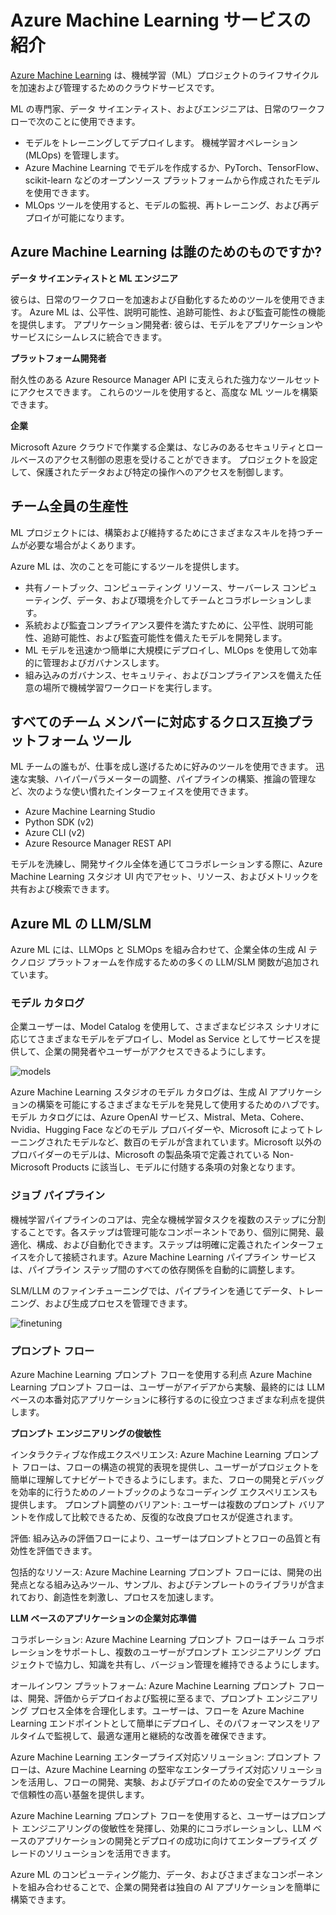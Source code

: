 # **Azure Machine Learning サービスの紹介**

[Azure Machine Learning](https://ml.azure.com?WT.mc_id=aiml-138114-kinfeylo) は、機械学習（ML）プロジェクトのライフサイクルを加速および管理するためのクラウドサービスです。

ML の専門家、データ サイエンティスト、およびエンジニアは、日常のワークフローで次のことに使用できます。

- モデルをトレーニングしてデプロイします。
機械学習オペレーション (MLOps) を管理します。
- Azure Machine Learning でモデルを作成するか、PyTorch、TensorFlow、scikit-learn などのオープンソース プラットフォームから作成されたモデルを使用できます。
- MLOps ツールを使用すると、モデルの監視、再トレーニング、および再デプロイが可能になります。

## Azure Machine Learning は誰のためのものですか?

**データ サイエンティストと ML エンジニア**

彼らは、日常のワークフローを加速および自動化するためのツールを使用できます。
Azure ML は、公平性、説明可能性、追跡可能性、および監査可能性の機能を提供します。
アプリケーション開発者:
彼らは、モデルをアプリケーションやサービスにシームレスに統合できます。

**プラットフォーム開発者**

耐久性のある Azure Resource Manager API に支えられた強力なツールセットにアクセスできます。
これらのツールを使用すると、高度な ML ツールを構築できます。

**企業**

Microsoft Azure クラウドで作業する企業は、なじみのあるセキュリティとロールベースのアクセス制御の恩恵を受けることができます。
プロジェクトを設定して、保護されたデータおよび特定の操作へのアクセスを制御します。

## チーム全員の生産性
ML プロジェクトには、構築および維持するためにさまざまなスキルを持つチームが必要な場合がよくあります。

Azure ML は、次のことを可能にするツールを提供します。
- 共有ノートブック、コンピューティング リソース、サーバーレス コンピューティング、データ、および環境を介してチームとコラボレーションします。
- 系統および監査コンプライアンス要件を満たすために、公平性、説明可能性、追跡可能性、および監査可能性を備えたモデルを開発します。
- ML モデルを迅速かつ簡単に大規模にデプロイし、MLOps を使用して効率的に管理およびガバナンスします。
- 組み込みのガバナンス、セキュリティ、およびコンプライアンスを備えた任意の場所で機械学習ワークロードを実行します。

## すべてのチーム メンバーに対応するクロス互換プラットフォーム ツール

ML チームの誰もが、仕事を成し遂げるために好みのツールを使用できます。
迅速な実験、ハイパーパラメーターの調整、パイプラインの構築、推論の管理など、次のような使い慣れたインターフェイスを使用できます。
- Azure Machine Learning Studio
- Python SDK (v2)
- Azure CLI (v2)
- Azure Resource Manager REST API

モデルを洗練し、開発サイクル全体を通じてコラボレーションする際に、Azure Machine Learning スタジオ UI 内でアセット、リソース、およびメトリックを共有および検索できます。

## **Azure ML の LLM/SLM**

Azure ML には、LLMOps と SLMOps を組み合わせて、企業全体の生成 AI テクノロジ プラットフォームを作成するための多くの LLM/SLM 関数が追加されています。

### **モデル カタログ**

企業ユーザーは、Model Catalog を使用して、さまざまなビジネス シナリオに応じてさまざまなモデルをデプロイし、Model as Service としてサービスを提供して、企業の開発者やユーザーがアクセスできるようにします。

![models](../../../../imgs/04/03/models.png)

Azure Machine Learning スタジオのモデル カタログは、生成 AI アプリケーションの構築を可能にするさまざまなモデルを発見して使用するためのハブです。モデル カタログには、Azure OpenAI サービス、Mistral、Meta、Cohere、Nvidia、Hugging Face などのモデル プロバイダーや、Microsoft によってトレーニングされたモデルなど、数百のモデルが含まれています。Microsoft 以外のプロバイダーのモデルは、Microsoft の製品条項で定義されている Non-Microsoft Products に該当し、モデルに付随する条項の対象となります。

### **ジョブ パイプライン**

機械学習パイプラインのコアは、完全な機械学習タスクを複数のステップに分割することです。各ステップは管理可能なコンポーネントであり、個別に開発、最適化、構成、および自動化できます。ステップは明確に定義されたインターフェイスを介して接続されます。Azure Machine Learning パイプライン サービスは、パイプライン ステップ間のすべての依存関係を自動的に調整します。

SLM/LLM のファインチューニングでは、パイプラインを通じてデータ、トレーニング、および生成プロセスを管理できます。

![finetuning](../../../../imgs/04/03/finetuning.png)

### **プロンプト フロー**

Azure Machine Learning プロンプト フローを使用する利点
Azure Machine Learning プロンプト フローは、ユーザーがアイデアから実験、最終的には LLM ベースの本番対応アプリケーションに移行するのに役立つさまざまな利点を提供します。

**プロンプト エンジニアリングの俊敏性**

インタラクティブな作成エクスペリエンス: Azure Machine Learning プロンプト フローは、フローの構造の視覚的表現を提供し、ユーザーがプロジェクトを簡単に理解してナビゲートできるようにします。また、フローの開発とデバッグを効率的に行うためのノートブックのようなコーディング エクスペリエンスも提供します。
プロンプト調整のバリアント: ユーザーは複数のプロンプト バリアントを作成して比較できるため、反復的な改良プロセスが促進されます。

評価: 組み込みの評価フローにより、ユーザーはプロンプトとフローの品質と有効性を評価できます。

包括的なリソース: Azure Machine Learning プロンプト フローには、開発の出発点となる組み込みツール、サンプル、およびテンプレートのライブラリが含まれており、創造性を刺激し、プロセスを加速します。

**LLM ベースのアプリケーションの企業対応準備**

コラボレーション: Azure Machine Learning プロンプト フローはチーム コラボレーションをサポートし、複数のユーザーがプロンプト エンジニアリング プロジェクトで協力し、知識を共有し、バージョン管理を維持できるようにします。

オールインワン プラットフォーム: Azure Machine Learning プロンプト フローは、開発、評価からデプロイおよび監視に至るまで、プロンプト エンジニアリング プロセス全体を合理化します。ユーザーは、フローを Azure Machine Learning エンドポイントとして簡単にデプロイし、そのパフォーマンスをリアルタイムで監視して、最適な運用と継続的な改善を確保できます。

Azure Machine Learning エンタープライズ対応ソリューション: プロンプト フローは、Azure Machine Learning の堅牢なエンタープライズ対応ソリューションを活用し、フローの開発、実験、およびデプロイのための安全でスケーラブルで信頼性の高い基盤を提供します。

Azure Machine Learning プロンプト フローを使用すると、ユーザーはプロンプト エンジニアリングの俊敏性を発揮し、効果的にコラボレーションし、LLM ベースのアプリケーションの開発とデプロイの成功に向けてエンタープライズ グレードのソリューションを活用できます。

Azure ML のコンピューティング能力、データ、およびさまざまなコンポーネントを組み合わせることで、企業の開発者は独自の AI アプリケーションを簡単に構築できます。
